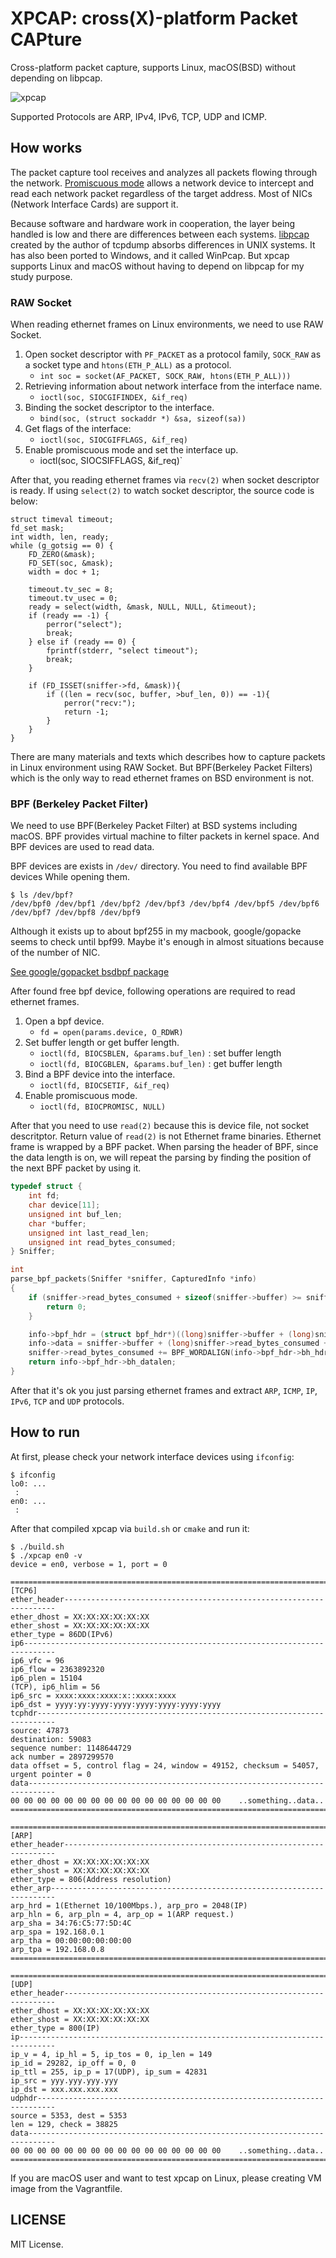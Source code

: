 # XPCAP: cross(X)-platform Packet CAPture

Cross-platform packet capture, supports Linux, macOS(BSD) without depending on libpcap.

![xpcap](https://user-images.githubusercontent.com/5564044/47612189-e411a780-dab8-11e8-94ad-bac70e443e2e.gif)

Supported Protocols are ARP, IPv4, IPv6, TCP, UDP and ICMP.

## How works

The packet capture tool receives and analyzes all packets flowing through the network.
[Promiscuous mode](https://en.wikipedia.org/wiki/Promiscuous_mode) allows a network device to intercept and read each network packet regardless of the target address. Most of NICs (Network Interface Cards) are support it.

Because software and hardware work in cooperation, the layer being handled is low and there are differences between each systems. [libpcap](https://en.wikipedia.org/wiki/Pcap) created by the author of tcpdump absorbs differences in UNIX systems. It has also been ported to Windows, and it called WinPcap. But xpcap supports Linux and macOS without having to depend on libpcap for my study purpose.

### RAW Socket

When reading ethernet frames on Linux environments, we need to use RAW Socket.

1. Open socket descriptor with `PF_PACKET` as  a protocol family, `SOCK_RAW` as a socket type and `htons(ETH_P_ALL)` as a protocol.
    * `int soc = socket(AF_PACKET, SOCK_RAW, htons(ETH_P_ALL)))`
2. Retrieving information about network interface from the interface name.
    * `ioctl(soc, SIOCGIFINDEX, &if_req)`
3. Binding the socket descriptor to the interface.
    * `bind(soc, (struct sockaddr *) &sa, sizeof(sa))`
4. Get flags of the interface:
    * `ioctl(soc, SIOCGIFFLAGS, &if_req)`
5. Enable promiscuous mode and set the interface up.
    * ioctl(soc, SIOCSIFFLAGS, &if_req)`

After that, you reading ethernet frames via `recv(2)`  when socket descriptor is ready.
If using `select(2)` to watch socket descriptor, the source code is below:

```
struct timeval timeout;
fd_set mask;
int width, len, ready;
while (g_gotsig == 0) {
    FD_ZERO(&mask);
    FD_SET(soc, &mask);
    width = doc + 1;

    timeout.tv_sec = 8;
    timeout.tv_usec = 0;
    ready = select(width, &mask, NULL, NULL, &timeout);
    if (ready == -1) {
        perror("select");
        break;
    } else if (ready == 0) {
        fprintf(stderr, "select timeout");
        break;
    }

    if (FD_ISSET(sniffer->fd, &mask)){
        if ((len = recv(soc, buffer, >buf_len, 0)) == -1){
            perror("recv:");
            return -1;
        }
    }
}
```

There are many materials and texts which describes how to capture packets in Linux environment using RAW Socket. But BPF(Berkeley Packet Filters) which is the only way to read ethernet frames on BSD environment is not.


### BPF (Berkeley Packet Filter)

We need to use BPF(Berkeley Packet Filter) at BSD systems including macOS.
BPF provides virtual machine to filter packets in kernel space. And BPF devices are used to read data.

BPF devices are exists in `/dev/` directory. You need to find available BPF devices While opening them.

```
$ ls /dev/bpf?
/dev/bpf0 /dev/bpf1 /dev/bpf2 /dev/bpf3 /dev/bpf4 /dev/bpf5 /dev/bpf6 /dev/bpf7 /dev/bpf8 /dev/bpf9
```

Although it exists up to about bpf255 in my macbook, google/gopacke seems to check until bpf99. Maybe it's enough in almost situations because of the number of NIC.

[See google/gopacket bsdbpf package](https://github.com/google/gopacket/blob/a35e09f9f224786863ce609de910bc82fc4d4faf/bsdbpf/bsd_bpf_sniffer.go#L166-L177)

After found free bpf device, following operations are required to read ethernet frames.

1. Open a bpf device.
    * `fd = open(params.device, O_RDWR)`
2. Set buffer length or get buffer length.
    * `ioctl(fd, BIOCSBLEN, &params.buf_len)` : set buffer length
    * `ioctl(fd, BIOCGBLEN, &params.buf_len)` : get buffer length
3. Bind a BPF device into the interface.
    * `ioctl(fd, BIOCSETIF, &if_req)`
4. Enable promiscuous mode.
    * `ioctl(fd, BIOCPROMISC, NULL)`

After that you need to use `read(2)` because this is device file, not socket descritptor.
Return value of `read(2)` is not Ethernet frame binaries. Ethernet frame is wrapped by a BPF packet.
When parsing the header of BPF, since the data length is on, we will repeat the parsing by finding the position of the next BPF packet by using it.

```c
typedef struct {
    int fd;
    char device[11];
    unsigned int buf_len;
    char *buffer;
    unsigned int last_read_len;
    unsigned int read_bytes_consumed;
} Sniffer;

int
parse_bpf_packets(Sniffer *sniffer, CapturedInfo *info)
{
    if (sniffer->read_bytes_consumed + sizeof(sniffer->buffer) >= sniffer->last_read_len) {
        return 0;
    }

    info->bpf_hdr = (struct bpf_hdr*)((long)sniffer->buffer + (long)sniffer->read_bytes_consumed);
    info->data = sniffer->buffer + (long)sniffer->read_bytes_consumed + info->bpf_hdr->bh_hdrlen;
    sniffer->read_bytes_consumed += BPF_WORDALIGN(info->bpf_hdr->bh_hdrlen + info->bpf_hdr->bh_caplen);
    return info->bpf_hdr->bh_datalen;
}
```

After that it's ok you just parsing ethernet frames and extract `ARP`, `ICMP`, `IP`, `IPv6`, `TCP` and `UDP` protocols.


## How to run

At first, please check your network interface devices using `ifconfig`:

```
$ ifconfig
lo0: ...
 :
en0: ...
 :
```

After that compiled xpcap via `build.sh` or `cmake` and run it:

```
$ ./build.sh
$ ./xpcap en0 -v
device = en0, verbose = 1, port = 0

================================================================================
[TCP6]
ether_header--------------------------------------------------------------------
ether_dhost = XX:XX:XX:XX:XX:XX
ether_shost = XX:XX:XX:XX:XX:XX
ether_type = 86DD(IPv6)
ip6-----------------------------------------------------------------------------
ip6_vfc = 96
ip6_flow = 2363892320
ip6_plen = 15104
(TCP), ip6_hlim = 56
ip6_src = xxxx:xxxx:xxxx:x::xxxx:xxxx
ip6_dst = yyyy:yy:yyyy:yyyy:yyyy:yyyy:yyyy:yyyy
tcphdr--------------------------------------------------------------------------
source: 47873
destination: 59083
sequence number: 1148644729
ack number = 2897299570
data offset = 5, control flag = 24, window = 49152, checksum = 54057, urgent pointer = 0
data----------------------------------------------------------------------------
00 00 00 00 00 00 00 00 00 00 00 00 00 00 00 00    ..something..data..
================================================================================

================================================================================
[ARP]
ether_header--------------------------------------------------------------------
ether_dhost = XX:XX:XX:XX:XX:XX
ether_shost = XX:XX:XX:XX:XX:XX
ether_type = 806(Address resolution)
ether_arp-----------------------------------------------------------------------
arp_hrd = 1(Ethernet 10/100Mbps.), arp_pro = 2048(IP)
arp_hln = 6, arp_pln = 4, arp_op = 1(ARP request.)
arp_sha = 34:76:C5:77:5D:4C
arp_spa = 192.168.0.1
arp_tha = 00:00:00:00:00:00
arp_tpa = 192.168.0.8
================================================================================

================================================================================
[UDP]
ether_header--------------------------------------------------------------------
ether_dhost = XX:XX:XX:XX:XX:XX
ether_shost = XX:XX:XX:XX:XX:XX
ether_type = 800(IP)
ip------------------------------------------------------------------------------
ip_v = 4, ip_hl = 5, ip_tos = 0, ip_len = 149
ip_id = 29282, ip_off = 0, 0
ip_ttl = 255, ip_p = 17(UDP), ip_sum = 42831
ip_src = yyy.yyy.yyy.yyy
ip_dst = xxx.xxx.xxx.xxx
udphdr--------------------------------------------------------------------------
source = 5353, dest = 5353
len = 129, check = 38825
data----------------------------------------------------------------------------
00 00 00 00 00 00 00 00 00 00 00 00 00 00 00 00    ..something..data..
================================================================================
```

If you are macOS user and want to test xpcap on Linux, please creating VM image from the Vagrantfile.


## LICENSE

MIT License.


